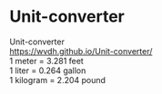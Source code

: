 # Unit-converter
Unit-converter
<br>
https://wvdh.github.io/Unit-converter/
<br>
1 meter = 3.281 feet<br>
1 liter = 0.264 gallon<br>
1 kilogram = 2.204 pound<br>

